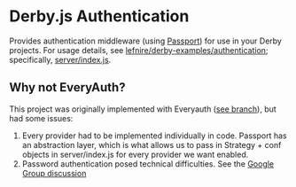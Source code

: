 # Derby.js Authentication

Provides authentication middleware (using [Passport](http://passportjs.org/)) for use in your Derby projects. For usage details, see [lefnire/derby-examples/authentication](https://github.com/lefnire/derby-examples/tree/master/authentication); specifically, [server/index.js](https://github.com/lefnire/derby-examples/blob/master/authentication/src/server/index.coffee).

## Why not EveryAuth?
This project was originally implemented with Everyauth ([see branch](https://github.com/lefnire/derby-auth/tree/everyauth)), but had some issues:
  1. Every provider had to be implemented individually in code. Passport has an abstraction layer, which is what allows us to pass in Strategy + conf objects in server/index.js for every provider we want enabled.
  2. Password authentication posed technical difficulties. See the [Google Group discussion](https://groups.google.com/forum/?fromgroups=#!topic/derbyjs/JuUqUNd9Rls)